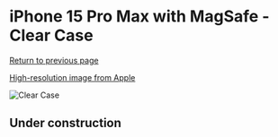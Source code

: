 # iPhone 15 Pro Max  with MagSafe - Clear Case

[Return to previous page](/iphone_15)

[High-resolution image from Apple](https://store.storeimages.cdn-apple.com/8756/as-images.apple.com/is/MT233?wid=4500&hei=4500&fmt=png)

<div style="width: 500px"><img src="/everyphone/MT233.png" alt="Clear Case"></div>

## Under construction
